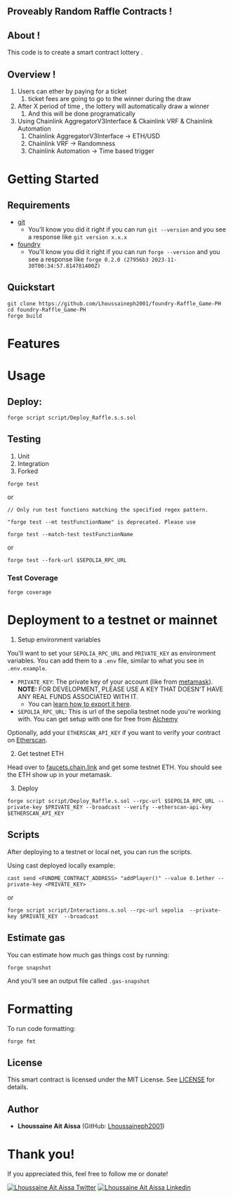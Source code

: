 ## Proveably Random Raffle Contracts !

## About !

  This code is to create a smart contract lottery .

## Overview !

 1. Users can ether by paying for a ticket
    1. ticket fees are going to go to the winner during the draw 
 2. After X period of time , the lottery will automatically draw a winner
    1. And this will be done programatically 
 3. Using Chainlink AggregatorV3Interface & Ckainlink VRF & Chainlink Automation
    1. Chainlink AggregatorV3Interface -> ETH/USD
    2. Chainlink VRF -> Randomness
    3. Chainlink Automation -> Time based trigger

# Getting Started

## Requirements

- [git](https://git-scm.com/book/en/v2/Getting-Started-Installing-Git)
  - You'll know you did it right if you can run `git --version` and you see a response like `git version x.x.x`
- [foundry](https://getfoundry.sh/)
  - You'll know you did it right if you can run `forge --version` and you see a response like `forge 0.2.0 (27956b3 2023-11-30T00:34:57.814781400Z)`


## Quickstart

```
git clone https://github.com/Lhoussaineph2001/foundry-Raffle_Game-PH
cd foundry-Raffle_Game-PH
forge build
```

# Features

<!-- - **Funding:** Users can fund the contract by sending Ether to it. The contract checks if the amount of Ether sent is equal to or greater than a minimum USD value calculated using the current ETH/USD price feed.

- **Withdrawal:** The owner of the contract can withdraw the accumulated funds. There are two withdrawal methods: a standard withdrawal and a more cost-efficient withdrawal that combines resetting the array of funders and sending the funds in a single transaction.

- **Getters Functions:** Provides getter functions to retrieve information about the contract, including the amount funded by a specific address, the list of funders, and the contract owner.

- **Fallback Functions:** Handles scenarios where someone sends Ether to the contract without explicitly calling the `fund` function. -->

# Usage

## Deploy:

```
forge script script/Deploy_Raffle.s.s.sol
```

## Testing

1. Unit
2. Integration
3. Forked


```
forge test
```

or 

```
// Only run test functions matching the specified regex pattern.

"forge test --mt testFunctionName" is deprecated. Please use 

forge test --match-test testFunctionName
```

or

```
forge test --fork-url $SEPOLIA_RPC_URL
```

### Test Coverage

```
forge coverage
```


# Deployment to a testnet or mainnet

1. Setup environment variables

You'll want to set your `SEPOLIA_RPC_URL` and `PRIVATE_KEY` as environment variables. You can add them to a `.env` file, similar to what you see in `.env.example`.

- `PRIVATE_KEY`: The private key of your account (like from [metamask](https://metamask.io/)). **NOTE:** FOR DEVELOPMENT, PLEASE USE A KEY THAT DOESN'T HAVE ANY REAL FUNDS ASSOCIATED WITH IT.
  - You can [learn how to export it here](https://metamask.zendesk.com/hc/en-us/articles/360015289632-How-to-Export-an-Account-Private-Key).
- `SEPOLIA_RPC_URL`: This is url of the sepolia testnet node you're working with. You can get setup with one for free from [Alchemy](https://alchemy.com/?a=673c802981)

Optionally, add your `ETHERSCAN_API_KEY` if you want to verify your contract on [Etherscan](https://etherscan.io/).

2. Get testnet ETH

Head over to [faucets.chain.link](https://faucets.chain.link/) and get some testnet ETH. You should see the ETH show up in your metamask.

3. Deploy

```
forge script script/Deploy_Raffle.s.sol --rpc-url $SEPOLIA_RPC_URL --private-key $PRIVATE_KEY --broadcast --verify --etherscan-api-key $ETHERSCAN_API_KEY
```

## Scripts

After deploying to a testnet or local net, you can run the scripts. 

Using cast deployed locally example: 

```
cast send <FUNDME_CONTRACT_ADDRESS> "addPlayer()" --value 0.1ether --private-key <PRIVATE_KEY>
```

or

```
forge script script/Interactions.s.sol --rpc-url sepolia  --private-key $PRIVATE_KEY  --broadcast
```

## Estimate gas

You can estimate how much gas things cost by running:

```
forge snapshot
```

And you'll see an output file called `.gas-snapshot`


# Formatting


To run code formatting:
```
forge fmt
```



## License

This smart contract is licensed under the MIT License. See [LICENSE](LICENSE) for details.

## Author

- **Lhoussaine Ait Aissa** (GitHub: [Lhoussaineph2001](https://github.com/Lhoussaineph2001))


# Thank you!

If you appreciated this, feel free to follow me or donate!


[![Lhoussaine Ait Aissa Twitter](https://img.shields.io/badge/Twitter-1DA1F2?style=for-the-badge&logo=twitter&logoColor=white)](https://twitter.com/lhoussaineph)
[![Lhoussaine Ait Aissa Linkedin](https://img.shields.io/badge/LinkedIn-0077B5?style=for-the-badge&logo=linkedin&logoColor=white)](https://www.linkedin.com/in/lhoussaine-ait-aissa/)


